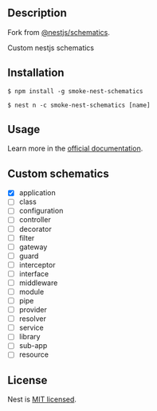 ## Description

Fork from [@nestjs/schematics]([git@github.com:nestjs/schematics.git](https://github.com/nestjs/schematics)).

Custom nestjs schematics

## Installation

```
$ npm install -g smoke-nest-schematics
```

```
$ nest n -c smoke-nest-schematics [name]
```

## Usage

Learn more in the [official documentation](https://docs.nestjs.com/).

## Custom schematics

- [x] application
- [ ] class
- [ ] configuration
- [ ] controller
- [ ] decorator
- [ ] filter
- [ ] gateway
- [ ] guard
- [ ] interceptor
- [ ] interface
- [ ] middleware
- [ ] module
- [ ] pipe
- [ ] provider
- [ ] resolver
- [ ] service
- [ ] library
- [ ] sub-app
- [ ] resource

## License

Nest is [MIT licensed](LICENSE).
